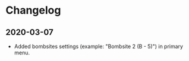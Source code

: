 # Changelog
## 2020-03-07
- Added bombsites settings (example: "Bombsite 2 (B - 5)") in primary menu.
